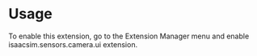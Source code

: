 # Usage

To enable this extension, go to the Extension Manager menu and enable isaacsim.sensors.camera.ui extension.

